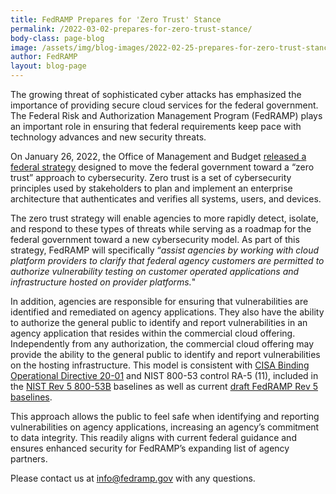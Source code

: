 ```yaml
---
title: FedRAMP Prepares for 'Zero Trust' Stance
permalink: /2022-03-02-prepares-for-zero-trust-stance/
body-class: page-blog
image: /assets/img/blog-images/2022-02-25-prepares-for-zero-trust-stance.png
author: FedRAMP
layout: blog-page
---
```

The growing threat of sophisticated cyber attacks has emphasized the importance of providing secure cloud services for the federal government. The Federal Risk and Authorization Management Program (FedRAMP) plays an important role in ensuring that federal requirements keep pace with technology advances and new security threats.

On January 26, 2022, the Office of Management and Budget <a href="https://www.whitehouse.gov/wp-content/uploads/2022/01/M-22-09.pdf" target="_blank" rel="noopener noreferrer">released a federal strategy</a> designed to move the federal government toward a “zero trust” approach to cybersecurity. Zero trust is a set of cybersecurity principles used by stakeholders to plan and implement an enterprise architecture that authenticates and verifies all systems, users, and devices.

The zero trust strategy will enable agencies to more rapidly detect, isolate, and respond to these types of threats while serving as a roadmap for the federal government toward a new cybersecurity model. As part of this strategy, FedRAMP will specifically “*assist agencies by working with cloud platform providers to clarify that federal agency customers are permitted to authorize vulnerability testing on customer operated applications and infrastructure hosted on provider platforms.*"

In addition, agencies are responsible for ensuring that vulnerabilities are identified and remediated on agency applications. They also have the ability to authorize the general public to identify and report vulnerabilities in an agency application that resides within the commercial cloud offering. Independently from any authorization, the commercial cloud offering may provide the ability to the general public to identify and report vulnerabilities on the hosting infrastructure. This model is consistent with <a href="https://www.cisa.gov/binding-operational-directive-20-01" target="_blank" rel="noopener noreferrer">CISA Binding Operational Directive 20-01</a> and NIST 800-53 control RA-5 (11), included in the <a href="https://csrc.nist.gov/publications/detail/sp/800-53b/final" target="_blank" rel="noopener noreferrer">NIST Rev 5 800-53B</a> baselines as well as current <a href="https://www.fedramp.gov/2021-12-21-FedRAMP-Publishes-Draft-Rev-5-Baselines/" target="_blank" rel="noopener noreferrer">draft FedRAMP Rev 5 baselines</a>.

This approach allows the public to feel safe when identifying and reporting vulnerabilities on agency applications,  increasing an agency’s commitment to data integrity. This readily aligns with current federal guidance and ensures enhanced security for FedRAMP’s expanding list of agency partners. 

Please contact us at <a href="mailto:info@fedramp.gov">info@fedramp.gov</a> with any questions.
